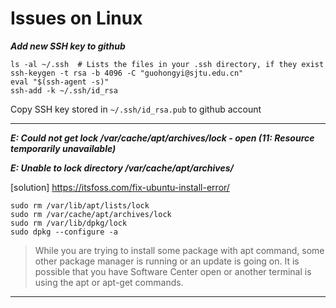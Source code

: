 # Issues on Linux

**_Add new SSH key to github_**

```
ls -al ~/.ssh  # Lists the files in your .ssh directory, if they exist
ssh-keygen -t rsa -b 4096 -C "guohongyi@sjtu.edu.cn"
eval "$(ssh-agent -s)"
ssh-add -k ~/.ssh/id_rsa
```

Copy SSH key stored in `~/.ssh/id_rsa.pub` to github account

------

**_E: Could not get lock /var/cache/apt/archives/lock - open (11: Resource temporarily unavailable)_**

**_E: Unable to lock directory /var/cache/apt/archives/_**

[solution] https://itsfoss.com/fix-ubuntu-install-error/

```
sudo rm /var/lib/apt/lists/lock
sudo rm /var/cache/apt/archives/lock
sudo rm /var/lib/dpkg/lock
sudo dpkg --configure -a
```

> While you are trying to install some package with apt command, some other package manager is running or an update is going on.
It is possible that you have Software Center open or another terminal is using the apt or apt-get commands.

------
